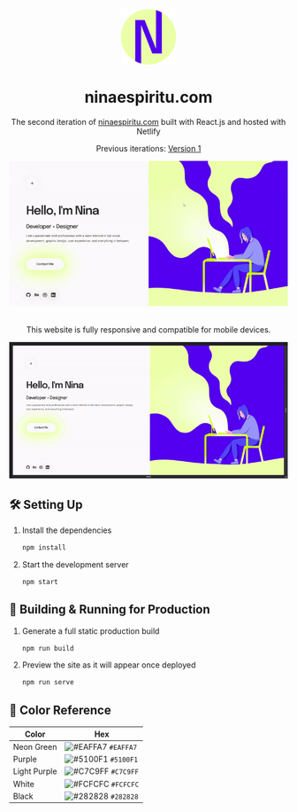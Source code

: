 <div align="center">
  <img alt="Logo" src="https://raw.githubusercontent.com/ninaespiritu/Nina-Espiritu/main/public/logo192.png" width="100" />
</div>

<h1 align="center">
  ninaespiritu.com
</h1>

<p align="center">
  The second iteration of <a href="https://www.ninaespiritu.com/" target="_blank">ninaespiritu.com</a> built with React.js and hosted with Netlify
</p>

<p align="center">
  Previous iterations:
  <a href="https://github.com/ninaespiritu/Nina-Espiritu-V1" target="_blank">Version 1</a>
</p>
<div align="center">
  <img src="https://raw.githubusercontent.com/ninaespiritu/Nina-Espiritu/main/src/images/NinaEspiritu_Website.gif" />
</div>

<br />
<p align="center">
  This website is fully responsive and compatible for mobile devices.
</p>
<div align="center">
  <img src="https://raw.githubusercontent.com/ninaespiritu/Nina-Espiritu/main/src/images/NinaEspiritu_Responsive.gif" />
</div>

## 🛠 Setting Up

1. Install the dependencies

   ```sh
   npm install
   ```

2. Start the development server

   ```sh
   npm start
   ```

## 🚀 Building & Running for Production

1. Generate a full static production build

   ```sh
   npm run build
   ```

1. Preview the site as it will appear once deployed

   ```sh
   npm run serve
   ```

## 🎨 Color Reference

| Color          | Hex                                                                |
| -------------- | ------------------------------------------------------------------ |
| Neon Green     | ![#EAFFA7](https://via.placeholder.com/10/EAFFA7?text=+) `#EAFFA7` |
| Purple         | ![#5100F1](https://via.placeholder.com/10/5100F1?text=+) `#5100F1` |
| Light Purple   | ![#C7C9FF](https://via.placeholder.com/10/C7C9FF?text=+) `#C7C9FF` |
| White          | ![#FCFCFC](https://via.placeholder.com/10/FCFCFC?text=+) `#FCFCFC` |
| Black          | ![#282828](https://via.placeholder.com/10/282828?text=+) `#282828` |

